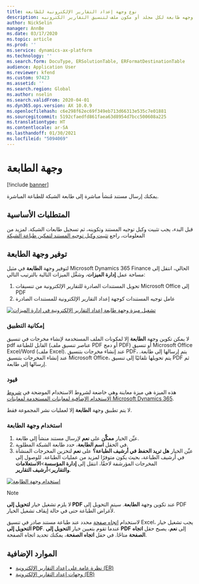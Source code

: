 ```yaml
---
title: نوع وجهة إعداد التقارير الإلكترونية للطابعة
description: يشرح هذا الموضوع معلومات حول كيفيه تكوين وجهه طابعة لكل مجلد أو مكون ملف لتنسيق التقارير الكترونيه (ER).
author: NickSelin
manager: AnnBe
ms.date: 03/17/2020
ms.topic: article
ms.prod: ''
ms.service: dynamics-ax-platform
ms.technology: ''
ms.search.form: DocuType, ERSolutionTable, ERFormatDestinationTable
audience: Application User
ms.reviewer: kfend
ms.custom: 97423
ms.assetid: ''
ms.search.region: Global
ms.author: nselin
ms.search.validFrom: 2020-04-01
ms.dyn365.ops.version: AX 10.0.9
ms.openlocfilehash: c6e298f62ec69f349eb713d66313e535c7e01881
ms.sourcegitcommit: 5192cfaedfd861faea63d8954d7bcc500608a225
ms.translationtype: HT
ms.contentlocale: ar-SA
ms.lasthandoff: 01/30/2021
ms.locfileid: "5094069"
---
```

# <a name="printer-destination"></a><a name="PrinterDestinationType"></a>وجهة الطابعة

[!include [banner](../includes/banner.md)]

يمكنك إرسال مستند مُنشأ مباشرة إلى طابعة الشبكة للطباعة المباشرة.

## <a name="prerequisites"></a>المتطلبات الأساسية

قبل البدء، يجب تثبيت وكيل توجيه المستند وتكوينه، ثم تسجيل طابعات الشبكة. لمزيد من المعلومات، راجع [تثبيت وكيل توجيه المستند لتمكين طباعة الشبكة](https://docs.microsoft.com/dynamics365/fin-ops-core/dev-itpro/analytics/install-document-routing-agent)

## <a name="make-the-printer-destination-available"></a>توفير وجهة الطابعة

لتوفير وجهة **الطابعة** في مثيل Microsoft Dynamics 365 Finance الحالي، انتقل إلى مساحة عمل **إدارة الميزات**، وشغَّل الميزات التالية بالترتيب التالي:

1. تحويل المستندات الصادرة للتقارير الإلكترونية من تنسيقات Microsoft Office إلى PDF
2. عامل توجيه المستندات كوجهة إعداد التقارير الإلكترونية للمستندات الصادرة

[![تشغيل ميزة وجهة طابعة إعداد التقارير الإلكترونية في إدارة الميزات](./media/ER_Destinations-EnablePrinterDestinationFeature.png)](./media/ER_Destinations-EnablePrinterDestinationFeature.png)

### <a name="applicability"></a>إمكانية التطبيق

لا يمكن تكوين وجهة **الطابعة** إلا لمكونات الملف المستخدمة لإنشاء مخرجات في تنسيق pdf القابل للطباعة (عناصر تنسيق ملف PDF أو دمج PDF) أو تنسيق Microsoft Office Excel/Word (ملف Excel). عند إنشاء مخرجات بتنسيق PDF، يتم إرسالها إلى طابعة. عند إنشاء المخرجات بتنسيق Microsoft Office، يتم تحويلها تلقائيًا إلى تنسيق PDF ثم إرسالها إلى طابعة.

### <a name="limitations"></a>قيود

هذه الميزة هي ميزة معاينة وهي خاضعة لشروط الاستخدام الموضحة في [شروط الاستخدام الإضافية لمعاينات المستخدمة لمعاينات Microsoft Dynamics 365](https://go.microsoft.com/fwlink/?linkid=2105274).

لا يتم تطبيق وجهة **الطابعة** إلا لعمليات نشر المجموعة فقط.

### <a name="use-the-printer-destination"></a>استخدام وجهة الطابعة

1. عيِّن الخيار **ممكَّن** على **نعم** لإرسال مستند منشأ إلى طابعة.
2. في الحقل **اسم الطابعة**، حدد طابعة الشبكة المطلوبة.
3. عيِّن الخيار **هل تريد الحفظ في أرشيف الطباعة؟** على **نعم** لتخزين المخرجات المنشأة في أرشيف الطباعة، بحيث يكون متوفرًا لمزيد من عمليات الطباعة. للوصول إلى المخرجات المؤرشفة لاحقًا، انتقل إلى **إدارة المؤسسة**\>**‏‫الاستعلامات والتقارير‬**\>**أرشيف التقارير**.

[![استخدام وجهة الطابعة](./media/ER_Destinations-PrinterDestination.png)](./media/ER_Destinations-PrinterDestination.png)

> [!NOTE]
> لا يلزم تشغيل خيار **لتحويل إلى PDF‬** عند تكوين وجهة **الطابعة**. سيتم التحويل إلى PDF لأغراض الطباعة حتى في حالة إيقاف تشغيل الخيار.

لاستخدام [اتجاه صفحة](electronic-reporting-destinations.md#SelectPdfPageOrientation) محدد عند طباعة مستند صادر في تنسيق Excel، يجب تشغيل خيار **التحويل إلى PDF**. عندما تقوم بتعيين خيار **التحويل إلى PDF** إلى **نعم**، يصبح حقل **اتجاه الصفحة** متاحًا. في حقل **اتجاه الصفحة**، يمكنك تحديد اتجاه الصفحة.

## <a name="additional-resources"></a>الموارد الإضافية

- [نظرة عامة على إعداد التقارير الإلكترونية (ER)](general-electronic-reporting.md)
- [وجهات إعداد التقارير الإلكترونية (ER)‬](electronic-reporting-destinations.md)
